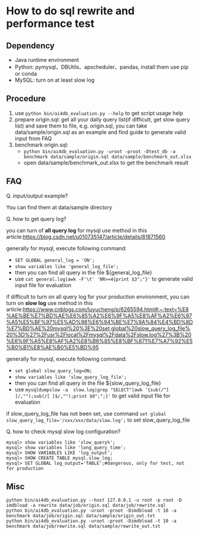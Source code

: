 
# How to do sql rewrite and performance test


## Dependency
* Java runtime environment
* Python: pymysql、DBUtils、apscheduler、pandas, install them use pip or conda
* MySQL: turn on at least slow log

## Procedure
1. use ```python bin/ai4db_evaluation.py --help``` to get script usage help
2. prepare origin.sql: get all your daily query list(if difficult, get slow query list) and save them to file, e.g. origin.sql, you can take data/sample/origin.sql as an example and find guide to generate valid input from FAQ
3. benchmark origin.sql: 
   - ```python bin/ai4db_evaluation.py -uroot -proot -Dtest_db -a benchmark data/sample/origin.sql data/sample/benchmark_out.xlsx```
   - open data/sample/benchmark_out.xlsx to get the benchmark result

## FAQ
Q. input/output example?

You can find them at data/sample directory

Q. how to get query log?

you can turn of **all query log** for mysql use method in this article:https://blog.csdn.net/u010735147/article/details/81871560

generally for mysql, execute following command:
* ```SET GLOBAL general_log = 'ON'; ```
* ```show variables like 'general_log_file'; ```
* then you can find all query in the file ${general_log_file}
* use ```cat general.log|awk -F'\t' 'NR>=4{print $3";"}'``` to generate valid input file for evaluation

if difficult to turn on all query log for your production environment, you can turn on **slow log** use method in this article:https://www.cnblogs.com/luyucheng/p/6265594.html#:~:text=%E8%AE%BE%E7%BD%AE%E6%85%A2%E6%9F%A5%E8%AF%A2%E6%97%A5%E5%BF%97%E5%AD%98%E6%94%BE%E7%9A%84%E4%BD%8D%E7%BD%AE%20mysql%20%3E%20set,global%20slow_query_log_file%20%3D%27%2Fusr%2Flocal%2Fmysql%2Fdata%2Fslow.log%27%3B%20%E6%9F%A5%E8%AF%A2%E8%B6%85%E8%BF%871%E7%A7%92%E5%B0%B1%E8%AE%B0%E5%BD%95

generally for mysql, execute following command:
* ```set global slow_query_log=ON;```
* ```show variables like 'slow_query_log_file';```
* then you can find all query in the file ${slow_query_log_file}
* use ```mysqldumpslow -a  slow.log|grep "SELECT"|awk '{sub(/^[ ]/,"");sub(/[ ]$/,"");print $0";";}'``` to get valid input file for evaluation

if slow_query_log_file has not been set, use command ```set global slow_query_log_file='/xxx/xxx/data/slow.log';``` to set slow_query_log_file 


Q. how to check mysql slow log configuration?
```commandline
mysql> show variables like 'slow_query%';
mysql> show variables like 'long_query_time';
mysql> SHOW VARIABLES LIKE 'log_output';
mysql> SHOW CREATE TABLE mysql.slow_log;
mysql> SET GLOBAL log_output='TABLE';#dangerous, only for test, not for production
```

## Misc
```commandline
python bin/ai4db_evaluation.py --host 127.0.0.1 -u root -p root -D imdbload -a rewrite data/job/origin.sql data/job/rewrite.sql
python bin/ai4db_evaluation.py -uroot -proot -Dimdbload -t 10 -a benchmark data/job/origin.sql data/sample/origin_out.txt
python bin/ai4db_evaluation.py -uroot -proot -Dimdbload -t 10 -a benchmark data/job/rewrite.sql data/sample/rewrite_out.txt
```

